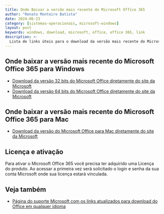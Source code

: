 ```yaml
---
title: Onde Baixar a versão mais recente do Microsoft Office 365
author: "Renato Monteiro Batista"
date: 2024-06-23
category: [sistemas-operacionais, microsoft-windows]
layout: post
keywords: windows, download, microsoft, office, office 365, link
description: >-
  Lista de links úteis para o download da versão mais recente do Microsoft Offce 365
---
```


## Onde baixar a versão mais recente do Microsoft Office 365 para Windows

- [Download da versão 32 bits do Microsoft Office diretamente do site da Microsoft](https://c2rsetup.officeapps.live.com/c2r/download.aspx?ProductreleaseID=languagepack&language=pt-br&platform=x86&source=O16LAP&version=O16GA)
- [Download da versão 64 bits do Microsoft Office diretamente do site da Microsoft](https://c2rsetup.officeapps.live.com/c2r/download.aspx?ProductreleaseID=languagepack&language=pt-br&platform=x64&source=O16LAP&version=O16GA)

## Onde baixar a versão mais recente do Microsoft Office 365 para Mac

- [Download da versão do Microsoft Office para Mac diretamente do site da Microsoft](https://go.microsoft.com/fwlink/?linkid=2246798)

## Licença e ativação

Para ativar o Microsoft Office 365 você precisa ter adquirido uma Licença do produto. Ao acessar a primeira vez será solicitado o login e senha da sua conta Microsoft onde sua licença estará vinculada.

## Veja também

- [Página do suporte Microsoft com os links atualizados para download do Office em qualquer idioma](https://support.microsoft.com/pt-br/office/pacote-de-acess%C3%B3rios-de-idiomas-para-microsoft-365-82ee1236-0f9a-45ee-9c72-05b026ee809f)
